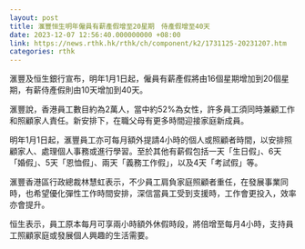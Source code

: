 ```yaml
---
layout: post
title: 滙豐恒生明年僱員有薪產假增至20星期　侍產假增至40天
date: 2023-12-07 12:56:40.000000000 +08:00
link: https://news.rthk.hk/rthk/ch/component/k2/1731125-20231207.htm
categories: rthk
---
```


滙豐及恒生銀行宣布，明年1月1日起，僱員有薪產假將由16個星期增加到20個星期，有薪侍產假則由10天增加到40天。

滙豐說，香港員工數目約為2萬人，當中約52%為女性，許多員工須同時兼顧工作和照顧家人責任。新安排下，在職父母有更多時間迎接家庭新成員。

明年1月1日起，滙豐員工亦可每月額外提請4小時的個人或照顧者時間，以安排照顧家人、處理個人事務或進行學習。至於其他有薪假包括一天「生日假」、6天「婚假」、5天「恩恤假」、兩天「義務工作假」，以及4天「考試假」等。

滙豐香港區行政總裁林慧虹表示，不少員工肩負家庭照顧者重任，在發展事業同時，也希望優化彈性工作時間安排，深信當員工受到支援時，工作會更投入，效率亦會提升。

恒生表示，員工原本每月可享兩小時額外休假時段，將倍增至每月4小時，支持員工照顧家庭或發展個人興趣的生活需要。
